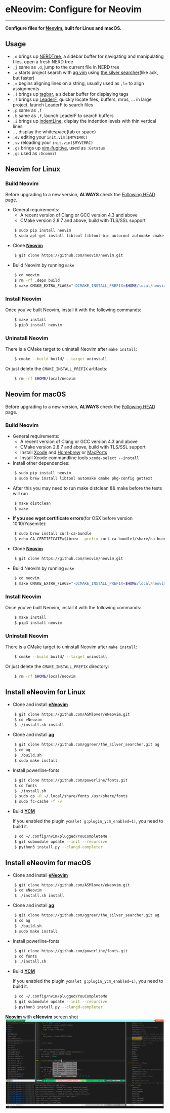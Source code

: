 # **eNeovim: Configure for Neovim**
***
**Configure files for [Neovim](https://github.com/neovim/neovim), built for Linux and macOS.**

## **Usage**
  * `,d` brings up [NERDTree](https://github.com/scrooloose/nerdtree), a sidebar buffer for navigating and manipulating files, open a fresh NERD tree
  * `,j` same as `,d`, jump to the current file in NERD tree
  * `,a` starts project search with [ag.vim](https://github.com/rking/ag.vim) using [the silver searcher](https://github.com/ggreer/the_silver_searcher)(like ack, but faster)
  * `,=` begins aligning lines on a string, usually used as `,l=` to align assignments
  * `,]` brings up [tagbar](https://github.com/majutsushi/tagbar), a sidebar buffer for displaying tags
  * `,f` brings up [LeaderF](https://github.com/Yggdroot/LeaderF), quickly locate files, buffers, mrus, ... in large project, launch LeaderF to search files
  * `,p` same as `,f`
  * `,b` same as `,f`, launch LeaderF to search buffers
  * `,i` brings up [indentLine](https://github.com/Yggdroot/indentLine), display the indention levels with thin vertical lines
  * `,,` display the whitespace(tab or space)
  * `,ev` editing your `init.vim($MYVIMRC)`
  * `,sv` reloading your `init.vim($MYVIMRC)`
  * `,gs` brings up [vim-fugitive](https://github.com/tpope/vim-fugitive), used as `:Gstatus`
  * `,gc` used as `:Gcommit`

## **Neovim for Linux**
### **Build Neovim**
Before upgrading to a new version, **ALWAYS** check the [Following HEAD](https://github.com/neovim/neovim/wiki/Following-HEAD) page.
  * General requirements:
    - A recent version of Clang or GCC version 4.3 and above
    - CMake version 2.8.7 and above, build with TLS/SSL support
```sh
    $ sudo pip install neovim
    $ sudo apt-get install libtool libtool-bin autoconf automake cmake g++ pkg-config unzip
```
  * Clone **[Neovim](https://github.com/neovim/neovim)**
```sh
    $ git clone https://github.com/neovim/neovim.git
```
  * Build Neovim by running `make`
```sh
    $ cd neovim
    $ rm -rf .deps build
    $ make CMAKE_EXTRA_FLAGS="-DCMAKE_INSTALL_PREFIX=$HOME/local/neovim" CMAKE_BUILD_TYPE=Release
```
### **Install Neovim**
Once you've built Neovim, install it with the following commands:
```sh
    $ make install
    $ pip3 install neovim
```
### **Uninstall Neovim**
There is a CMake target to uninstall Neovim after `make install`:
```sh
    $ cmake --build build/ --target uninstall
```
Or just delete the `CMAKE_INSTALL_PREFIX` artifacts:
```sh
    $ rm -rf $HOME/local/neovim
```

## **Neovim for macOS**
Before upgrading to a new version, **ALWAYS** check the [Following HEAD](https://github.com/neovim/neovim/wiki/Following-HEAD) page.
### **Build Neovim**
  * General requirements:
    - A recent version of Clang or GCC version 4.3 and above
    - CMake version 2.8.7 and above, build with TLS/SSL support
    - Install [Xcode](https://developer.apple.com/) and [Homebrew](http://brew.sh/) or [MacPorts](https://www.macports.org/)
    - Install Xcode commandline tools `xcode-select --install`
  * Install other dependencies:
```zsh
    $ sudo pip install neovim
    $ sudo brew install libtool automake cmake pkg-config gettext
```
  * After this you may need to run make distclean && make before the tests will run
```zsh
    $ make distclean
    $ make
```
  * **If you see wget certificate errors**(for OSX before version 10.10/Yosemite):
```zsh
    $ sudo brew install curl-ca-bundle
    $ echo CA_CERTIFICATE=$(brew --prefix curl-ca-bundle)/share/ca-bundle.crt >> ~/.wgetrc
```
  * Clone **[Neovim](https://github.com/neovim/neovim)**
```zsh
    $ git clone https://github.com/neovim/neovim.git
```
  * Build Neovim by running `make`
```zsh
    $ cd neovim
    $ make CMAKE_EXTRA_FLAGS="-DCMAKE_INSTALL_PREFIX=$HOME/local/neovim" CMAKE_BUILD_TYPE=Release
```
### **Install Neovim**
Once you've built Neovim, install it with the following commands:
```zsh
    $ make install
    $ pip3 install neovim
```
### **Uninstall Neovim**
There is a CMake target to uninstall Neovim after `make install`:
```zsh
    $ cmake --build build/ --target uninstall
```
Or just delete the `CMAKE_INSTALL_PREFIX` directory:
```zsh
    $ rm -rf $HOME/local/neovim
```

## **Install eNeovim for Linux**
  * Clone and install **[eNeovim](https://github.com/ASMlover/eNeovim)**
```sh
    $ git clone https://github.com/ASMlover/eNeovim.git
    $ cd eNeovim
    $ ./install.sh install
```
  * Clone and install **[ag](https://github.com/ggreer/the_silver_searcher)**
```sh
    $ git clone https://github.com/ggreer/the_silver_searcher.git ag
    $ cd ag
    $ ./build.sh
    $ sudo make install
```
  * Install powerline-fonts
```sh
    $ git clone https://github.com/powerline/fonts.git
    $ cd fonts
    $ ./install.sh
    $ sudo cp -R ~/.local/share/fonts /usr/share/fonts
    $ sudo fc-cache -f -v
```
  * Build **[YCM](https://github.com/Valloric/YouCompleteMe)**

    If you enabled the plugin `ycm(let g:plugin_ycm_enabled=1)`, you need to build it.
```sh
    $ cd ~/.config/nvim/plugged/YouCompleteMe
    $ git submodule update --init --recursive
    $ python3 install.py --clangd-completer
```

## **Install eNeovim for macOS**
  * Clone and install **[eNeovim](https://github.com/ASMlover/eNeovim)**
```zsh
    $ git clone https://github.com/ASMlover/eNeovim.git
    $ cd eNeovim
    $ ./install.sh install
```
  * Clone and install **[ag](https://github.com/ggreer/the_silver_searcher)**
```zsh
    $ git clone https://github.com/ggreer/the_silver_searcher.git ag
    $ cd ag
    $ ./build.sh
    $ sudo make install
```
  * Install powerline-fonts
```zsh
    $ git clone https://github.com/powerline/fonts.git
    $ cd fonts
    $ ./install.sh
```
  * Build **[YCM](https://github.com/Valloric/YouCompleteMe)**

    If you enabled the plugin `ycm(let g:plugin_ycm_enabled=1)`, you need to build it.
```zsh
    $ cd ~/.config/nvim/plugged/YouCompleteMe
    $ git submodule update --init --recursive
    $ python3 install.py --clangd-completer
```

**[Neovim](https://github.com/neovim/neovim)** with **[eNeovim](https://github.com/ASMlover/eNeovim)** screen shot
![Neovim with eNeovim](./extras/res/nvim.png "Neovim with eNeovim")
